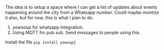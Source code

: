 The idea is to setup a space where I can get a list of updates about events happening around the city from a Whatsapp number.
Could maybe montize it also, but for now, this is what I plan to do.
1. yowsoup for whatsapp integration.
2. Using MQTT for pub sub. Send messages to people using this.

Install the file ``` pip install yowsup2 ```
